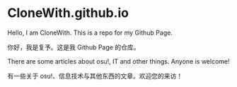 # CloneWith.github.io

Hello, I am CloneWith. This is a repo for my Github Page.

你好，我是复予。这是我 Github Page 的仓库。

There are some articles about osu!, IT and other things. Anyone is welcome!

有一些关于 osu!、信息技术与其他东西的文章。欢迎您的来访！

